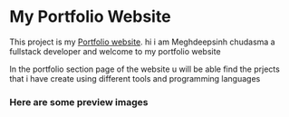 <h1>My Portfolio Website </h1>
<p>This project is my <a href="https://meghdeep-portfolio.vercel.app/#">Portfolio website</a>. hi i am Meghdeepsinh chudasma a fullstack developer and  welcome to my portfolio website 
</p>
<p>In the portfolio section page of the website u will be able find the prjects that i have create using different tools and programming languages</p>

<h3>Here are some preview images</h3>


